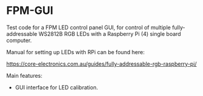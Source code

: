 # FPM-GUI

Test code for a FPM LED control panel GUI, for control of multiple fully-addressable WS2812B RGB LEDs with a Raspberry Pi (4) single board computer.

Manual for setting up LEDs with RPi can be found here:

https://core-electronics.com.au/guides/fully-addressable-rgb-raspberry-pi/


Main features:
* GUI interface for LED calibration.
